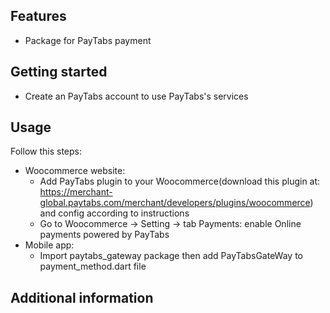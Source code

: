 ## Features

 - Package for PayTabs payment

## Getting started

 - Create an PayTabs account to use PayTabs's services

## Usage
 Follow this steps:
 - Woocommerce website:
    + Add PayTabs plugin to your Woocommerce(download this plugin at:
    https://merchant-global.paytabs.com/merchant/developers/plugins/woocommerce)
    and config according to instructions
    + Go to Woocommerce -> Setting -> tab Payments: enable Online payments powered by PayTabs
 - Mobile app:
    + Import paytabs_gateway package then add PayTabsGateWay to payment_method.dart file
## Additional information